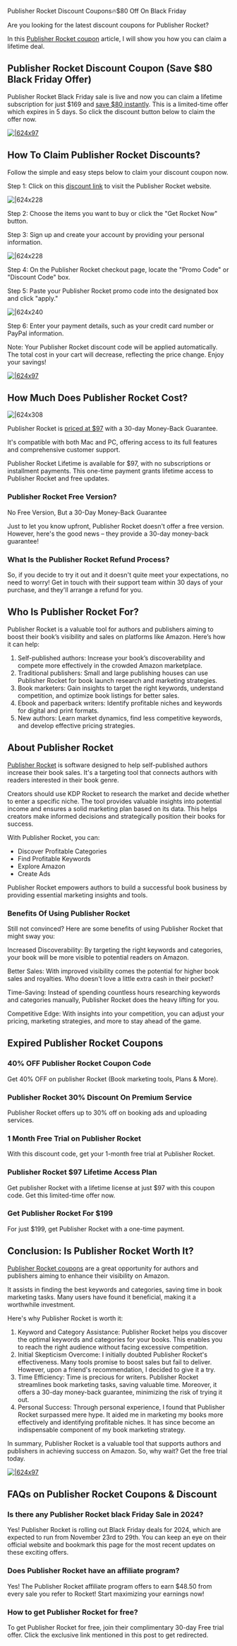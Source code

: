 Publisher Rocket Discount Coupons🔥$80 Off On Black Friday

Are you looking for the latest discount coupons for Publisher Rocket?

In this [Publisher Rocket coupon](https://bit.ly/3XKLNep) article, I will show you how you can claim a lifetime deal.

## Publisher Rocket Discount Coupon (Save $80 Black Friday Offer)

Publisher Rocket Black Friday sale is live and now you can claim a lifetime subscription for just $169 and [save $80 instantly](https://bit.ly/3XKLNep). This is a limited-time offer which expires in 5 days. So click the discount button below to claim the offer now.

[![|624x97](https://lh7-rt.googleusercontent.com/docsz/AD_4nXeNIqNweuOcgJ9TRuaAhVWFoKw-7Nys-QJlhZZoVqH29amMbeXK8uc9vGwD6Eu3eIarbbBpEVQ3dus9rl91lxp79oOd8yKfBYjO2_LaFkN7hamA1ymbyC4tE9PHizSMBKmbhQ1TBg?key=B5jPRL6rAetigwORQjiJY3Jh)](https://bit.ly/3XKLNep)

## How To Claim Publisher Rocket Discounts?

Follow the simple and easy steps below to claim your discount coupon now.

Step 1: Click on this [discount link](https://bit.ly/3XKLNep) to visit the Publisher Rocket website.

![|624x228](https://lh7-rt.googleusercontent.com/docsz/AD_4nXdS6cBH9HbK9qs2bxJ3wtwzDKkgpcCB_BZnfLmnveQmqpAfy60TaPKR4JzJz8FRKBCqRpspUaH3_ZHUQEe9NaIbFF8pReQ6tMeXolnlyrVGLNWQweNcOkBauMUEQOq6AkUn_HDy?key=B5jPRL6rAetigwORQjiJY3Jh)

Step 2: Choose the items you want to buy or click the "Get Rocket Now" button.

Step 3: Sign up and create your account by providing your personal information.

![|624x228](https://lh7-rt.googleusercontent.com/docsz/AD_4nXczbKQZJswi7JtSpIP05rW6jxm1X6yLHSD6zqiLGwwBoBAkOqDyKbgHjaVkXhiiyD5W9o_SS1OaAkZwo-N3AA5XKEm0exPB7vgm9lnJmH-LnSyO1H_f3p_NgTuEJGNOpy6cgv58lw?key=B5jPRL6rAetigwORQjiJY3Jh)

Step 4: On the Publisher Rocket checkout page, locate the "Promo Code" or "Discount Code" box.

Step 5: Paste your Publisher Rocket promo code into the designated box and click "apply."

![|624x240](https://lh7-rt.googleusercontent.com/docsz/AD_4nXfeW6wO7JD2_DrFDcNYjUDTpU_Askb74OkO9dpaBZb6SsFbpDGY7D6QyoQXgCaitvuQ18eXTy1AlMGFkQDPJPikfwO0h7fX2AShRLr0jSoaSVSVpf8KIC1vSW9FbFuoQsiEBEYTVQ?key=B5jPRL6rAetigwORQjiJY3Jh)

Step 6: Enter your payment details, such as your credit card number or PayPal information.

Note: Your Publisher Rocket discount code will be applied automatically. The total cost in your cart will decrease, reflecting the price change. Enjoy your savings!

[![|624x97](https://lh7-rt.googleusercontent.com/docsz/AD_4nXfTZ3O1hVU0UCvhtVG6JB2y1Qg_9rNRf_m0_QrJXlDYoEzY7zmWVjimB_OqgigKe4xDFZlxezk0Dfk5N4Gvnag0t5alQqyl6l-q0HG3j09DWKVLoxD82IdyQ3tlI3GpFXk_gNtobQ?key=B5jPRL6rAetigwORQjiJY3Jh)](https://bit.ly/3XKLNep)

## How Much Does Publisher Rocket Cost?

![|624x308](https://lh7-rt.googleusercontent.com/docsz/AD_4nXclf5qf967yEGtZGdztEppeoRXuAS-lOhwihG7wnFuC2Ub8nII76GfwZXy-rdot5ut3vShj7TREglVX6PJh2UbvMp74fkJ_ffXZNa9cuHnpSezrLWodgADHIRf0_3XH3epDxpYFtg?key=B5jPRL6rAetigwORQjiJY3Jh)

Publisher Rocket is [priced at $97](https://bit.ly/3XKLNep) with a 30-day Money-Back Guarantee.

It's compatible with both Mac and PC, offering access to its full features and comprehensive customer support.

Publisher Rocket Lifetime is available for $97, with no subscriptions or installment payments. This one-time payment grants lifetime access to Publisher Rocket and free updates.

### Publisher Rocket Free Version?

No Free Version, But a 30-Day Money-Back Guarantee

Just to let you know upfront, Publisher Rocket doesn't offer a free version. However, here's the good news – they provide a 30-day money-back guarantee!

### What Is the Publisher Rocket Refund Process?

So, if you decide to try it out and it doesn't quite meet your expectations, no need to worry! Get in touch with their support team within 30 days of your purchase, and they'll arrange a refund for you.

## Who Is Publisher Rocket For?

Publisher Rocket is a valuable tool for authors and publishers aiming to boost their book’s visibility and sales on platforms like Amazon. Here’s how it can help:

1. Self-published authors: Increase your book’s discoverability and compete more effectively in the crowded Amazon marketplace.
2. Traditional publishers: Small and large publishing houses can use Publisher Rocket for book launch research and marketing strategies.
3. Book marketers: Gain insights to target the right keywords, understand competition, and optimize book listings for better sales.
4. Ebook and paperback writers: Identify profitable niches and keywords for digital and print formats.
5. New authors: Learn market dynamics, find less competitive keywords, and develop effective pricing strategies.

## About Publisher Rocket

[Publisher Rocket](https://bit.ly/3XKLNep) is software designed to help self-published authors increase their book sales. It's a targeting tool that connects authors with readers interested in their book genre.

Creators should use KDP Rocket to research the market and decide whether to enter a specific niche. The tool provides valuable insights into potential income and ensures a solid marketing plan based on its data. This helps creators make informed decisions and strategically position their books for success.

With Publisher Rocket, you can:

* Discover Profitable Categories
* Find Profitable Keywords
* Explore Amazon
* Create Ads

Publisher Rocket empowers authors to build a successful book business by providing essential marketing insights and tools.

### Benefits Of Using Publisher Rocket

Still not convinced? Here are some benefits of using Publisher Rocket that might sway you:

Increased Discoverability: By targeting the right keywords and categories, your book will be more visible to potential readers on Amazon.

Better Sales: With improved visibility comes the potential for higher book sales and royalties. Who doesn't love a little extra cash in their pocket?

Time-Saving: Instead of spending countless hours researching keywords and categories manually, Publisher Rocket does the heavy lifting for you.

Competitive Edge: With insights into your competition, you can adjust your pricing, marketing strategies, and more to stay ahead of the game.

## Expired Publisher Rocket Coupons

### 40% OFF Publisher Rocket Coupon Code

Get 40% OFF on publisher Rocket (Book marketing tools, Plans & More).

### Publisher Rocket 30% Discount On Premium Service

Publisher Rocket offers up to 30% off on booking ads and uploading services.

### 1 Month Free Trial on Publisher Rocket

With this discount code, get your 1-month free trial at Publisher Rocket.

### Publisher Rocket $97 Lifetime Access Plan

Get publisher Rocket with a lifetime license at just $97 with this coupon code. Get this limited-time offer now.

### Get Publisher Rocket For $199

For just $199, get Publisher Rocket with a one-time payment.

## Conclusion: Is Publisher Rocket Worth It?

[Publisher Rocket coupons](https://bit.ly/3XKLNep) are a great opportunity for authors and publishers aiming to enhance their visibility on Amazon.

It assists in finding the best keywords and categories, saving time in book marketing tasks. Many users have found it beneficial, making it a worthwhile investment.

Here's why Publisher Rocket is worth it:

1. Keyword and Category Assistance: Publisher Rocket helps you discover the optimal keywords and categories for your books. This enables you to reach the right audience without facing excessive competition.
2. Initial Skepticism Overcome: I initially doubted Publisher Rocket's effectiveness. Many tools promise to boost sales but fail to deliver. However, upon a friend's recommendation, I decided to give it a try.
3. Time Efficiency: Time is precious for writers. Publisher Rocket streamlines book marketing tasks, saving valuable time. Moreover, it offers a 30-day money-back guarantee, minimizing the risk of trying it out.
4. Personal Success: Through personal experience, I found that Publisher Rocket surpassed mere hype. It aided me in marketing my books more effectively and identifying profitable niches. It has since become an indispensable component of my book marketing strategy.

In summary, Publisher Rocket is a valuable tool that supports authors and publishers in achieving success on Amazon. So, why wait? Get the free trial today.

[![|624x97](https://lh7-rt.googleusercontent.com/docsz/AD_4nXcUBA3ywIUo6VeAxSXqnWu5G8fxT8AeLXUaolusCAvKFeArrK9-N5wYmPmaos0-0jWwFVoBpFBf8L1ZOaNJj3_QOwHodBzbQODqiFAB3AqleqELv0VBia4w5foYqBSUEAogJHFW9w?key=B5jPRL6rAetigwORQjiJY3Jh)](https://bit.ly/3XKLNep)

## FAQs on Publisher Rocket Coupons & Discount

### Is there any Publisher Rocket black Friday Sale in 2024?

Yes! Publisher Rocket is rolling out Black Friday deals for 2024, which are expected to run from November 23rd to 29th. You can keep an eye on their official website and bookmark this page for the most recent updates on these exciting offers.

### Does Publisher Rocket have an affiliate program?

Yes! The Publisher Rocket affiliate program offers to earn $48.50 from every sale you refer to Rocket! Start maximizing your earnings now!

### How to get Publisher Rocket for free?

To get Publisher Rocket for free, join their complimentary 30-day Free trial offer. Click the exclusive link mentioned in this post to get redirected.
